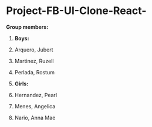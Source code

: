 # Project-FB-UI-Clone-React-
**Group members:**

1. **Boys:**
2. Arquero, Jubert
3. Martinez, Ruzell
4. Perlada, Rostum

5. **Girls:**
6. Hernandez, Pearl
7. Menes, Angelica
8. Nario, Anna Mae
